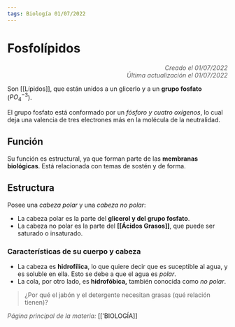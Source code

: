 ```yaml
---
tags: Biología 01/07/2022
---
```


# Fosfolípidos
<div style="text-align: right; opacity: 0.7; font-style: italic;">Creado el 01/07/2022</div>
<div style="text-align: right; opacity: 0.7; font-style: italic;">Última actualización el 01/07/2022</div>

Son [[Lípidos]], que están unidos a un glicerlo y a un **grupo fosfato** ($PO_4^{-3}$).

El grupo fosfato está conformado por un *fósforo y cuatro oxígenos*, lo cual deja una valencia de tres electrones más en la molécula de la neutralidad.

## Función

Su función es estructural, ya que forman parte de las **membranas biológicas**. Está relacionada con temas de sostén y de forma.

## Estructura

Posee una *cabeza polar* y una *cabeza no polar*:

- La cabeza polar es la parte del **glicerol y del grupo fosfato**.
- La cabeza no polar es la parte del **[[Ácidos Grasos]]**, que puede ser saturado o insaturado.

### Características de su cuerpo y cabeza

- La cabeza es **hidrofílica**, lo que quiere decir que es suceptible al agua, y es soluble en ella. Esto se debe a que el agua es *polar*.
- La cola, por otro lado, es **hidrofóbica,** también conocida como *no polar*.

> ¿Por qué el jabón y el detergente necesitan grasas (qué relación tienen)?

<span style="opacity: 0.7; font-style: italic;">Página principal de la materia:</span> [['BIOLOGÍA]]